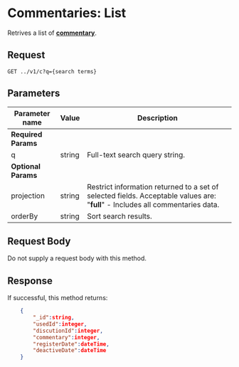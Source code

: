 # Commentaries: List

Retrives a list of [**commentary**](commentaries.overview.md).

## Request
```url
GET ../v1/c?q={search terms}
```
## Parameters
| Parameter name | Value | Description |
| ---      | ---      | ---      |
| **Required Params**     |
| q   | string  | Full-text search query string.  |
| **Optional Params**     |
| projection   | string  | Restrict information returned to a set of selected fields. Acceptable values are: "**full**" - Includes all commentaries data.  |
| orderBy   | string  | Sort search results.  |

## Request Body
Do not supply a request body with this method.

## Response
If successful, this method returns:

```json
	{
		"_id":string,
		"usedId":integer,
		"discutionId":integer,
		"commentary":integer,
		"registerDate":dateTime,
		"deactiveDate":dateTime
	}
```
